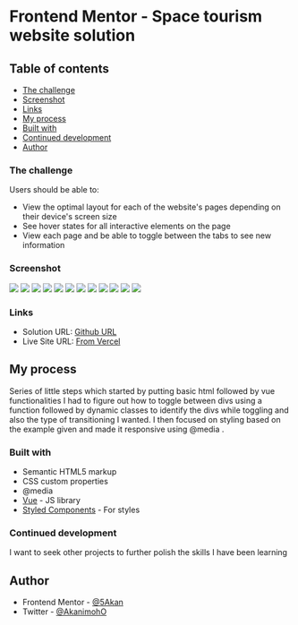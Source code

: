 # Frontend Mentor - Space tourism website solution

## Table of contents

  - [The challenge](#the-challenge)
  - [Screenshot](#screenshot)
  - [Links](#links)
  - [My process](#my-process)
  - [Built with](#built-with)
  - [Continued development](#continued-development)
  - [Author](#author)


### The challenge

Users should be able to:

- View the optimal layout for each of the website's pages depending on their device's screen size
- See hover states for all interactive elements on the page
- View each page and be able to toggle between the tabs to see new information

### Screenshot

![](./src/space-screenshots/mob1.png)
![](./src/space-screenshots/mob2.png)
![](./src/space-screenshots/mob3.png)
![](./src/space-screenshots/mob4.png)
![](./src/space-screenshots/space1.png)
![](./src/space-screenshots/space2.png)
![](./src/space-screenshots/space3.png)
![](./src/space-screenshots/space4.png)
![](./src/space-screenshots/tab1.png)
![](./src/space-screenshots/tab2.png)
![](./src/space-screenshots/tab3.png)
![](./src/space-screenshots/tab4.png)


### Links

- Solution URL: [Github URL ](https://github.com/5Akan/space-web)
- Live Site URL: [From Vercel](https://ak-space-web.vercel.app/)

## My process
Series of little steps which started by putting basic html followed by vue functionalities 
I had to figure out how to toggle between divs using a function followed by dynamic classes to 
identify the divs while toggling and also the type of transitioning I wanted.
I then focused on styling based on the example given and made it responsive using @media .

### Built with

- Semantic HTML5 markup
- CSS custom properties
- @media
- [Vue](https://vuejs.org/) - JS library
- [Styled Components](https://styled-components.com/) - For styles



### Continued development

I want to seek other projects to further polish the skills I have been learning


## Author


- Frontend Mentor - [@5Akan](https://www.frontendmentor.io/profile/5Akan)
- Twitter - [@AkanimohO](https://www.twitter.com/AkanimohO)


